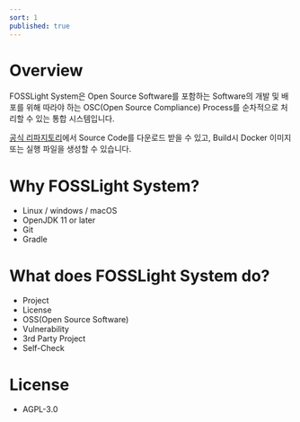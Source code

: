 ```yaml
---
sort: 1
published: true
---
```

# Overview
FOSSLight System은 Open Source Software를 포함하는 Software의 개발 및 배포를 위해 따라야 하는 OSC(Open Source Compliance) Process를 순차적으로 처리할 수 있는 통합 시스템입니다.

[공식 리파지토리](https://github.com/fosslight/fosslight)에서 Source Code를 다운로드 받을 수 있고, Build시 Docker 이미지 또는 실행 파일을 생성할 수 있습니다. 

# Why FOSSLight System?
- Linux / windows / macOS
- OpenJDK 11 or later
- Git
- Gradle

# What does FOSSLight System do?
- Project
- License 
- OSS(Open Source Software)
- Vulnerability
- 3rd Party Project
- Self-Check

# License
- AGPL-3.0 
